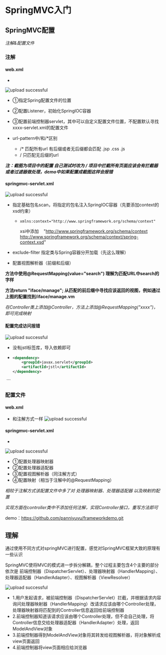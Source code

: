 # SpringMVC入门

## SpringMVC配置

*注解&配置文件*

### 注解

#### web.xml

- 
![upload successful](/images/pasted-5.png)

- ①指定Spring配置文件的位置

- ②配置Listener，初始化SpringIOC容器

- ③配置前端控制器servlet，其中可以自定义配置文件位置，不配置默认寻找xxxx-servlet.xml的配置文件

- url-pattern中/和/*区别

  - /*    匹配所有url  有后缀或者无后缀都会匹配   .jsp  .css  .js
  - /      只匹配无后缀的url

  

***注：截图为项目中的配置  自己测试时改为 /  项目中拦截所有页面应该会有拦截器或者过滤器做处理，demo中如果配置成截图这样会报错***

#### springmvc-servlet.xml


![upload successful](/images/pasted-6.png)

- 指定基础包名scan，将指定的包名注入SpringIOC容器（先要添加context的xsd约束）

  - ```
    xmlns:context="http://www.springframework.org/schema/context"
    ```
    xsi中添加 
    "http://www.springframework.org/schema/context       http://www.springframework.org/schema/context/spring-context.xsd"


- exclude-filter 指定类与Spring容器分开加载（先这么理解）

- 配置视图解析器（前缀和后缀）

  

**方法中使用@RequestMapping(value="search")  理解为匹配URL中search的字样**

**方法return "iface/manage";  从匹配的前后缀中寻找应该返回的视图，例如通过上图的配置找到/iface/manage.vm**

*在Controller类上添加@Controller，方法上添加@RequestMapping("xxxx")，即可完成映射*
#### 配置完成访问报错


![upload successful](/images/pasted-7.png)

- 没有jstl标签库，导入依赖即可

- ```XML
  <dependency>  
      <groupId>javax.servlet</groupId>  
      <artifactId>jstl</artifactId>  
  </dependency>
  ```

### 配置文件
#### web.xml
+ 和注解方式一样
![upload successful](/images/pasted-8.png)
#### springmvc-servlet.xml
+ 
![upload successful](/images/pasted-9.png)
+ ①配置处理器映射器
+ ②配置处理器适配器
+ ③配置视图解析器（同注解方式）
+ ④配置映射（相当于注解中的@RequestMapping）

*相较于注解方式该配置文件中多了对 处理器映射器、处理器适配器 以及映射的配置*

*实现方面在controller类中不添加任何注解，实现Controller接口，重写方法即可*
 
demo：https://github.com/panniyuyu/frameworkdemo.git

## 理解
通过使用不同方式对springMVC进行配置，感觉对SpringMVC框架大致的原理有一些认识

SpringMVC使将MVC的模式进一步拆分解耦，整个过程主要包含4个主要的部分依次是 前端控制器（DispatcherServlet）、处理器映射器（HandlerMapping）、处理器适配器（HandlerAdapter）、视图解析器（ViewResolver）

![upload successful](/images/pasted-10.png)
+ 1.用户发起请求，被前端控制器（DispatcherServlet）拦截，并根据请求内容询问处理器映射器（HandlerMapping）改请求应该由哪个Controller处理，处理器映射器将匹配到的Controller信息返回给前端控制器
+ 2.前端控制器知道该请求应该由哪个Controller处理，但不会自己处理，将Controller信息交给处理器适配器（HandlerAdapter）处理，返回ModelAndView对象
+ 3.前端控制器得到ModelAndView对象将其转发给视图解析器，将对象解析成view页面返回
+ 4.前端控制器将view页面相应给浏览器

